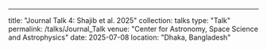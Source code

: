 ---
title: "Journal Talk 4: Shajib et al. 2025"
collection: talks
type: "Talk"
permalink: /talks/Journal_Talk
venue: "Center for Astronomy, Space Science and Astrophysics"
date: 2025-07-08
location: "Dhaka, Bangladesh"

